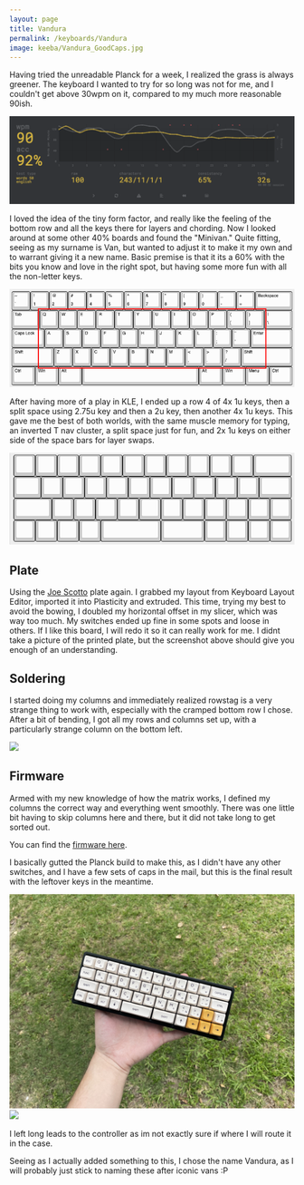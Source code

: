 ```yaml
---
layout: page
title: Vandura
permalink: /keyboards/Vandura
image: keeba/Vandura_GoodCaps.jpg
---
```


Having tried the unreadable Planck for a week, I realized the grass is always greener. The keyboard I wanted to try for so long was not for me, and I couldn't get above 30wpm on it, compared to my much more reasonable 90ish.

![](../assets/img/keeba/wpm.png)

I loved the idea of the tiny form factor, and really like the feeling of the bottom row and all the keys there for layers and chording. Now I looked around at some other 40% boards and found the "Minivan." Quite fitting, seeing as my surname is Van, but wanted to adjust it to make it my own and to warrant giving it a new name. Basic premise is that it its a 60% with the bits you know and love in the right spot, but having some more fun with all the non-letter keys.

![](../assets/img/keeba/Vandura_Concept.png)

After having more of a play in KLE, I ended up a row 4 of 4x 1u keys, then a split space using 2.75u key and then a 2u key, then another 4x 1u keys. This gave me the best of both worlds, with the same muscle memory for typing, an inverted T nav cluster, a split space just for fun, and 2x 1u keys on either side of the space bars for layer swaps.

![](../assets/img/keeba/Vandura_KLE.png)

## Plate

Using the [Joe Scotto](https://www.github.com/joe-scotto) plate again. I grabbed my layout from Keyboard Layout Editor, imported it into Plasticity and extruded. This time, trying my best to avoid the bowing, I doubled my horizontal offset in my slicer, which was way too much. My switches ended up fine in some spots and loose in others. If I like this board, I will redo it so it can really work for me. I didnt take a picture of the printed plate, but the screenshot above should give you enough of an understanding.

## Soldering

I started doing my columns and immediately realized rowstag is a very strange thing to work with, especially with the cramped bottom row I chose. After a bit of bending, I got all my rows and columns set up, with a particularly strange column on the bottom left.

![](../assets/img/keeba/Vandura_Wired.jpeg)

## Firmware

Armed with my new knowledge of how the matrix works, I defined my columns the correct way and everything went smoothly. There was one little bit having to skip columns here and there, but it did not take long to get sorted out.

You can find the [firmware here](https://www.github.com/lukevanlukevan/vial-qmk/tree/vial/keyboards/lukevanlukevan/vandura).

I basically gutted the Planck build to make this, as I didn't have any other switches, and I have a few sets of caps in the mail, but this is the final result with the leftover keys in the meantime.

![](../assets/img/keeba/Vandura_GoodCaps.jpg)
![](../assets/img/keeba/Vandura_Back.jpeg)

I left long leads to the controller as im not exactly sure if where I will route it in the case.

Seeing as I actually added something to this, I chose the name Vandura, as I will probably just stick to naming these after iconic vans :P

